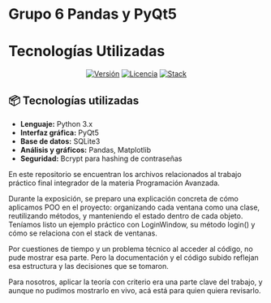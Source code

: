 # Grupo 6 Pandas y PyQt5
# Tecnologías Utilizadas



<div align="center">

[![Versión](https://img.shields.io/badge/version-1.0.0-blue)]()
[![Licencia](https://img.shields.io/badge/license-MIT-green)]()
[![Stack](https://img.shields.io/badge/Stack-Python%20%7C%20PyQt5%20%7C%20SQLite%20%7C%20Pandas%20%7C%20Matplotlib-informational)]()

</div>

## 📦 Tecnologías utilizadas

- **Lenguaje:** Python 3.x  
- **Interfaz gráfica:** PyQt5  
- **Base de datos:** SQLite3  
- **Análisis y gráficos:** Pandas, Matplotlib  
- **Seguridad:** Bcrypt para hashing de contraseñas



En este repositorio se encuentran los archivos relacionados al trabajo práctico final integrador de la materia Programación Avanzada.

Durante la exposición, se preparo una explicación concreta de cómo aplicamos POO en el proyecto:
organizando cada ventana como una clase, reutilizando métodos, y manteniendo el estado dentro de cada objeto.
Teníamos listo un ejemplo práctico con LoginWindow, su método login() y cómo se relaciona con el stack de ventanas.

Por cuestiones de tiempo y un problema técnico al acceder al código, no pude mostrar esa parte.
Pero la documentación y el código subido reflejan esa estructura y las decisiones que se tomaron.

Para nosotros, aplicar la teoría con criterio era una parte clave del trabajo, y aunque no pudimos mostrarlo en vivo, acá está para quien quiera revisarlo.
